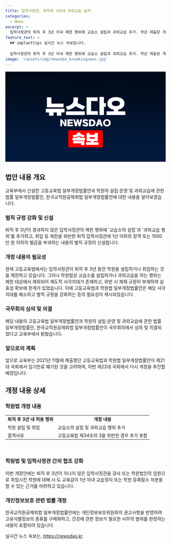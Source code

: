 ```yaml
---
title: 입학사정관, 퇴직후 3년내 과외교습 금지
categories:
  - News
excerpt: >
  입학사정관의 퇴직 후 3년 이내 제한 행위에 교습소 설립과 과외교습 추가. 작년 제출된 개정법률안이 제22대 국회에 다시 추진되며, 입시상담 전문 업체 설립과 취업 제한을 확대하고 관련 법규를 보완한다. 법안은 징역 또는 벌금 부과하고, 교육부는 입학사정관의 직업윤리 강화와 대입 공정성 확보 등을 강조했다. 추가로 고등교육법과 학원법 일부개정법률안 및 교직원공제회법 일부개정법률안이 마련됐으며, 개인정보 침해 요인에 대한 권고사항을 반영한 법안도 추진 중이다. (자료출처=정책브리핑 www.korea.kr)
feature_text: >
  ## implanttips 실시간 뉴스 속보입니다.

  입학사정관의 퇴직 후 3년 이내 제한 행위에 교습소 설립과 과외교습 추가. 작년 제출된 개정법률안이 제22대 국회에 다시 추진되며, 입시상담 전문 업체 설립과 취업 제한을 확대하고 관련 법규를 보완한다. 법안은 징역 또는 벌금 부과하고, 교육부는 입학사정관의 직업윤리 강화와 대입 공정성 확보 등을 강조했다. 추가로 고등교육법과 학원법 일부개정법률안 및 교직원공제회법 일부개정법률안이 마련됐으며, 개인정보 침해 요인에 대한 권고사항을 반영한 법안도 추진 중이다. (자료출처=정책브리핑 www.korea.kr)
image: '/assets/img/newsdao_breakingnews.jpg'
---
```


<p><img src="/assets/img/newsdao_breakingnews.jpg" alt="implanttips 속보" /></p>

<h2 data-ke-size="size26">법안 내용 개요</h2>

<p data-ke-size="size16">교육부에서 신설한 고등교육법 일부개정법률안과 학원의 설립·운영 및 과외교습에 관한 법률 일부개정법률안, 한국교직원공제회법 일부개정법률안에 대한 내용을 알아보겠습니다.</p>

<h3>벌칙 규정 강화 및 신설</h3>

<p data-ke-size="size16">퇴직 후 3년이 경과하지 않은 입학사정관의 제한 행위에 '교습소의 설립'과 '과외교습 행위'를 추가하고, 취업 등 제한을 위반한 퇴직 입학사정관에 1년 이하의 징역 또는 1000만 원 이하의 벌금을 부과하는 내용의 벌칙 규정이 신설됩니다.</p>

<h3>개정 내용의 필요성</h3>

<p data-ke-size="size16">현재 고등교육법에서는 입학사정관이 퇴직 후 3년 동안 학원을 설립하거나 취업하는 것을 제한하고 있습니다. 그러나 학원법상 교습소를 설립하거나 과외교습을 하는 행위는 제한 대상에서 제외되어 제도적 사각지대가 존재하고, 위반 시 제재 규정이 부재하여 실효성 확보에 한계가 있었습니다. 이에 고등교육법과 학원법 일부개정법률안은 해당 사각지대를 해소하고 벌칙 규정을 강화하는 등의 필요성이 제시되었습니다.</p>

<h3>국무회의 심의 및 의결</h3>

<p data-ke-size="size16">해당 내용의 고등교육법 일부개정법률안과 학원의 설립·운영 및 과외교습에 관한 법률 일부개정법률안, 한국교직원공제회법 일부개정법률안이 국무회의에서 심의 및 의결되었다고 교육부에서 밝혔습니다.</p>

<h3>앞으로의 계획</h3>

<p data-ke-size="size16">앞으로 교육부는 2021년 11월에 제출했던 고등교육법과 학원법 일부개정법률안이 제21대 국회에서 임기만료 폐기된 것을 고려하여, 이번 제22대 국회에서 다시 개정을 추진할 예정입니다.</p>

<h2 data-ke-size="size26">개정 내용 상세</h2>

<h3>학원법 개정 내용</h3>

<table>
    <tr>
        <td style="text-align: center; height: 17px;"><b>퇴직 후 3년 내 허용 행위</b></td>
        <td style="text-align: center; height: 17px;"><b>개정 내용</b></td>
    </tr>
    <tr>
        <td style="text-align: left; height: 17px;">학원 설립 및 취업</td>
        <td style="text-align: left; height: 17px;">교습소의 설립 및 과외교습 행위 추가</td>
    </tr>
    <tr>
        <td style="text-align: left; height: 17px;">결격사유</td>
        <td style="text-align: left; height: 17px;">고등교육법 제34조의 3을 위반한 경우 추가 포함</td>
    </tr>
</table>

<p data-ke-size="size16">&nbsp;</p>

<h3>학원법 및 입학사정관 간의 협조 강화</h3>

<p data-ke-size="size16">이번 개정안에는 퇴직 후 3년이 지나지 않은 입학사정관을 강사 또는 학원법인의 임원으로 취업시킨 학원에 대해 시·도 교육감이 1년 이내 교습정지 또는 학원 등록말소 처분을 할 수 있는 근거를 마련하고 있습니다.</p>

<h3>개인정보보호 관련 법률 개정</h3>

<p data-ke-size="size16">한국교직원공제회법 일부개정법률안에는 개인정보보호위원회의 권고사항을 반영하여 고유식별정보의 종류를 구체화하고, 건강에 관한 정보가 필요한 사무의 범위를 한정하는 내용이 포함되어 있습니다.</p>

<p data-ke-size="size16"></p>
실시간 뉴스 속보는, <a href="https://newsdao.kr" rel="dofollow">https://newsdao.kr</a>


